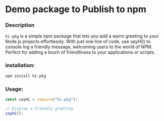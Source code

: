 # Demo package to Publish to npm

### Description

`hi-pkg` is a simple npm package that lets you add a warm greeting to your Node.js projects effortlessly. With just one line of code, use sayHi() to console log a friendly message, welcoming users to the world of NPM. Perfect for adding a touch of friendliness to your applications or scripts.

### installation:

```bash
npm install hi-pkg
```

### Usage:

```js
const sayHi = require("hi-pkg");

// Display a friendly greeting
sayHi();
```
